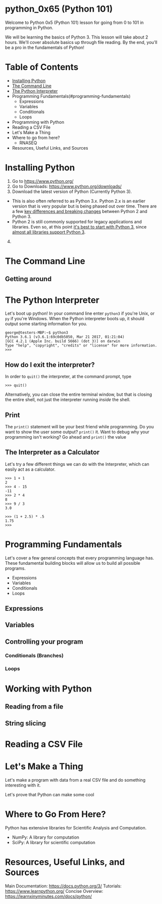# python_0x65 (Python 101)
Welcome to Python 0x5 (Python 101) lesson for going from 0 to 101 in programming in Python.

We will be learning the basics of Python 3. This lesson will take about 2 hours. We'll cover absolute basics up through file reading. By the end, you’ll be a pro in the fundamentals of Python! 

# Table of Contents
- [Installing Python](#installing-python)
- [The Command Line](#the-command-line)
- [The Python Interpreter](#the-python-interpreter)
- Programming Fundamentals(#programming-fundamentals)
  - Expressions
  - Variables
  - Conditionals
  - Loops
- Programming with Python
- Reading a CSV File
- Let's Make a Thing
- Where to go from here?
  - RNASEQ
- Resources, Useful Links, and Sources

# Installing Python
1. Go to https://www.python.org/
2. Go to Downloads: https://www.python.org/downloads/
3. Download the latest version of Python (Currently Python 3).
  - This is also often referred to as Python 3.x. Python 2.x is an earlier version that is very popular but is being phased out over time. There are a few [key differences and breaking changes](http://sebastianraschka.com/Articles/2014_python_2_3_key_diff.html) between Python 2 and Python 3. 
  - Python 2 is still commonly supported for legacy applications and libraries. Even so, at this point [it's best to start with Python 3](http://www.asmeurer.com/blog/posts/moving-away-from-python-2/), since [almost all libraries support Python 3](http://py3readiness.org/).
4. 

  

# The Command Line
## Getting around

# The Python Interpreter
Let's boot up python! In your command line enter `python3` if you're Unix, or `py` if you're Windows.
When the Python interpreter boots up, it should output some starting information for you.

```
george@testers-MBP:~$ python3
Python 3.6.1 (v3.6.1:69c0db5050, Mar 21 2017, 01:21:04) 
[GCC 4.2.1 (Apple Inc. build 5666) (dot 3)] on darwin
Type "help", "copyright", "credits" or "license" for more information.
>>> 
```
## How do I exit the interpreter?
In order to `quit()` the interpreter, at the command prompt, type
```
>>> quit()
```
Alternatively, you can close the entire terminal window, but that is closing the entire shell, not just the interpreter running *inside* the shell.

## Print
The `print()` statement will be your best friend while programming.
Do you want to show the user some output? `print()` it.
Want to debug why your programming isn't working? Go ahead and `print()` the value 

## The Interpreter as a Calculator
Let's try a few different things we can do with the Interpreter, which can easily act as a calculator.

```
>>> 1 + 1
2
>>> 4 - 15
-11
>>> 2 * 4
8
>>> 9 / 3
3.0

>>> (1 + 2.5) * .5
1.75
>>> 
```

# Programming Fundamentals
Let's cover a few general concepts that every programming language has. These fundamental building blocks will allow us to build all possible programs.

- Expressions
- Variables
- Conditionals
- Loops

## Expressions
## Variables
## Controlling your program
### Conditionals (Branches)
### Loops

# Working with Python
## Reading from a file
## String slicing
## 

# Reading a CSV File

# Let's Make a Thing
Let's make a program with data from a real CSV file and do something interesting with it.

Let's prove that Python can make some cool 

# Where to Go From Here?
Python has extensive libraries for Scientific Analysis and Computation.
  - NumPy: A library for computation
  - SciPy: A library for scientific computation


 
 
# Resources, Useful Links, and Sources
Main Documentation: https://docs.python.org/3/
Tutorials: https://www.learnpython.org/
Concise Overview: https://learnxinyminutes.com/docs/python/
 
 

